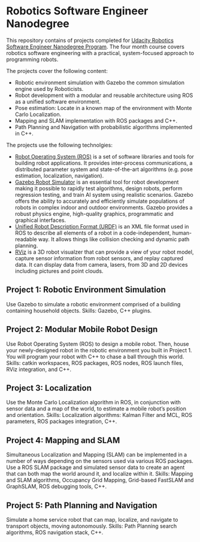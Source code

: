 # Robotics Software Engineer Nanodegree
This repository contains of projects completed for [Udacity Robotics Software Engineer Nanodegree Program](https://www.udacity.com/course/robotics-software-engineer--nd209). The four month course covers robotics software engineering with a practical, system-focused approach to programming robots.

The projects cover the following content:
* Robotic environment simulation with Gazebo the common simulation engine used by Roboticists.
* Robot development with a modular and reusable architecture using ROS as a unified software environment.
* Pose estimation: Locate in a known map of the environment with Monte Carlo Localization.
* Mapping and SLAM implementation with ROS packages and C++.
* Path Planning and Navigation with probabilistic algorithms implemented in C++.

The projects use the following technolgies:
* [Robot Operating System (ROS)](https://www.ros.org/) is a set of software libraries and tools for building robot applications. It provides inter-process communications, a distributed parameter system and state-of-the-art algorithms (e.g. pose estimation, localization, navigation).
* [Gazebo Robot Simulator](http://gazebosim.org/) is an essential tool for robot development making it possible to rapidly test algorithms, design robots, perform regression testing, and train AI system using realistic scenarios. Gazebo offers the ability to accurately and efficiently simulate populations of robots in complex indoor and outdoor environments. Gazebo provides a robust physics engine, high-quality graphics, programmatic and graphical interfaces.
* [Unified Robot Description Format (URDF)](https://industrial-training-master.readthedocs.io/en/melodic/_source/session3/Intro-to-URDF.html) is an XML file format used in ROS to describe all elements of a robot in a code-independent, human-readable way. It allows things like collision checking and dynamic path planning.
* [RViz](http://wiki.ros.org/rviz) is a 3D robot visualzer that can provide a view of your robot model, capture sensor information from robot sensors, and replay captured data. It can display data from camera, lasers, from 3D and 2D devices including pictures and point clouds.

## Project 1: Robotic Environment Simulation
Use Gazebo to simulate a robotic environment comprised of a building containing household objects. Skills: Gazebo, C++ plugins.

## Project 2: Modular Mobile Robot Design
Use Robot Operating System (ROS) to design a mobile robot. Then, house your newly-designed robot in the robotic environment you built in Project 1. You will program your robot with C++ to chase a ball through this world. Skills: catkin workspaces, ROS packages, ROS nodes, ROS launch files, RViz integration, and C++.

## Project 3: Localization
Use the Monte Carlo Localization algorithm in ROS, in conjunction with sensor data and a map of the world, to estimate a mobile robot’s position and orientation. Skills: Localization algorithms: Kalman Filter and MCL, ROS parameters, ROS packages integration, C++.

## Project 4: Mapping and SLAM
Simultaneous Localization and Mapping (SLAM) can be implemented in a number of ways depending on the sensors used via various ROS packages. Use a ROS SLAM package and simulated sensor data to create an agent that can both map the world around it, and localize within it. Skills: Mapping and SLAM algorithms, Occupancy Grid Mapping, Grid-based FastSLAM and GraphSLAM, ROS debugging tools, C++.

## Project 5: Path Planning and Navigation
Simulate a home service robot that can map, localize, and navigate to transport objects, moving autonomously. Skills: Path Planning search algorithms, ROS navigation stack, C++.
